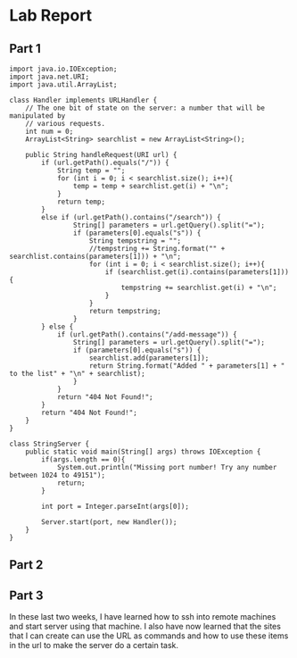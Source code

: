 # Lab Report

## Part 1
    import java.io.IOException;
    import java.net.URI;
    import java.util.ArrayList;

    class Handler implements URLHandler {
        // The one bit of state on the server: a number that will be manipulated by
        // various requests.
        int num = 0;
        ArrayList<String> searchlist = new ArrayList<String>();

        public String handleRequest(URI url) {
            if (url.getPath().equals("/")) {
                String temp = "";
                for (int i = 0; i < searchlist.size(); i++){
                    temp = temp + searchlist.get(i) + "\n";
                }
                return temp;
            }
            else if (url.getPath().contains("/search")) {
                    String[] parameters = url.getQuery().split("=");
                    if (parameters[0].equals("s")) {
                        String tempstring = "";
                        //tempstring += String.format("" + searchlist.contains(parameters[1])) + "\n";
                        for (int i = 0; i < searchlist.size(); i++){
                            if (searchlist.get(i).contains(parameters[1])){
                                tempstring += searchlist.get(i) + "\n";
                            }
                        }
                        return tempstring; 
                    }
            } else {
                if (url.getPath().contains("/add-message")) {
                    String[] parameters = url.getQuery().split("=");
                    if (parameters[0].equals("s")) {
                        searchlist.add(parameters[1]);
                        return String.format("Added " + parameters[1] + " to the list" + "\n" + searchlist);
                    }
                }
                return "404 Not Found!";
            }
            return "404 Not Found!";
        }
    }

    class StringServer {
        public static void main(String[] args) throws IOException {
            if(args.length == 0){
                System.out.println("Missing port number! Try any number between 1024 to 49151");
                return;
            }

            int port = Integer.parseInt(args[0]);

            Server.start(port, new Handler());
        }
    }

## Part 2



## Part 3

In these last two weeks, I have learned how to ssh into remote machines and start server using that machine. I also have now learned that the sites that I can create can use the URL as commands and how to use these items in the url to make the server do a certain task.
